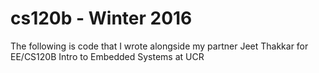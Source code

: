 # cs120b - Winter 2016
The following is code that I wrote alongside my partner Jeet Thakkar for EE/CS120B Intro to Embedded Systems at UCR
